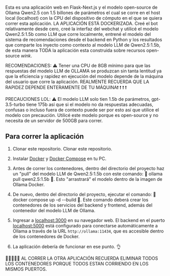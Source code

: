 Esta es una aplicación web en Flask-Next.js y el modelo open-source de Ollama Qwen2.5 con 1.5 billones de parámetros el cual se corre en el host local (localhost) con la CPU del dispositivo de cómputo en el que se quiera correr esta aplicación. LA APLICACIÓN ESTÁ DOCKERIZADA. Creé el bot relativamente desde cero, creé la interfaz del webchat y utilicé el modelo Qwen2.5:1.5b como LLM que corre localmente, entrené el modelo del sistema de recomendaciones desde el backend en Python y los resultados que comparte los inyecto como contexto al modelo LLM de Qwen2.5:1.5b, de esta manera TODA la aplicación esta construida sobre recursos open-source *wink*.

RECOMENDACIONES:
 ⚠️ Tener una CPU de 8GB mínimo para que las respuestas del modelo LLM de OLLAMA se produzcan sin tanta lentitud ya que la eficiencia y rapidez en ejecución del modelo depende de la máquina del usuario que corre la aplicación. REALMENTE RECUERDA QUE LA RAPIDEZ DEPENDE ENTERAMENTE DE TU MÁQUINA❗ ❗ ❗ ❗

PRECAUCIONES LOL:
 ⚠️ El modelo LLM solo tien 1.5b de parámetros, gpt-3.5-turbo tiene 175b así que si el modelo no da respuestas adecuadas, confusas o incluso fuera de contexto puede ser por esto así que utilice el modelo con precaución. Utilicé este modelo porque es open-source y no necesita de un servidor de 500GB para correr.
 
## Para correr la aplicación

1. Clonar este repositorio.
Clonar este repositorio.


2. Instalar [Docker](https://www.docker.com/products/docker-desktop) y [Docker Compose](https://docs.docker.com/compose/) en tu PC.

3. Antes de correr los contenedores, dentro del directorio del proyecto haz un "pull" del modelo    LLM de Qwen2.5:1.5b con este comando: 🚨 ollama pull qwen2.5:1.5b 🚨. Esto "arrastrará" el modelo dentro de la imagen de Ollama Docker.

3. De nuevo, dentro del directorio del proyecto, ejecutar el comando:
🚨 docker compose up -d --build 🚨. Este comando deberá crear los contenedores de los servicios del backend y frontend, además del contenedor del modelo LLM de Ollama.

4. Ingresar a [localhost:3000](http://localhost:3000) en su navegador web. El backend en el puerto [localhost:5000](http://localhost:5000) está configurado para conectarse automáticamente a Ollama a través de la URL `http://ollama:11434`, que es accesible dentro de los contenedores de Docker. 

5. La aplicación debería de funcionar en ese punto. 👌

🚨🚨🚨🚨🚨 AL CORRER LA OTRA APLICACIÓN RECUERDA ELIMINAR TODOS LOS CONTENEDORES PORQUE TODOS ESTAN CORRIENDO EN LOS MISMOS PUERTOS.